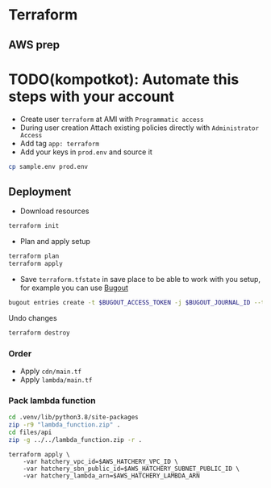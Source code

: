 # Terraform

## AWS prep
# TODO(kompotkot): Automate this steps with your account
- Create user `terraform` at AMI with `Programmatic access`
- During user creation Attach existing policies directly with `Administrator Access`
- Add tag `app: terraform`
- Add your keys in `prod.env` and source it

```bash
cp sample.env prod.env
```

## Deployment

- Download resources

```bash
terraform init
```

- Plan and apply setup

```bash
terraform plan
terraform apply
```

- Save `terraform.tfstate` in save place to be able to work with you setup, for example you can use [Bugout](https://github.com/bugout-dev/bugout-go)

```bash
bugout entries create -t $BUGOUT_ACCESS_TOKEN -j $BUGOUT_JOURNAL_ID --tags terraform,aws,tfstate,project --title "aws tfstate - project" -c "$(cat terraform.tfstate)"
```

Undo changes

```bash
terraform destroy
```

### Order

- Apply `cdn/main.tf`
- Apply `lambda/main.tf`


### Pack lambda function

```bash
cd .venv/lib/python3.8/site-packages
zip -r9 "lambda_function.zip" .
cd files/api
zip -g ../../lambda_function.zip -r .
```

```
terraform apply \
    -var hatchery_vpc_id=$AWS_HATCHERY_VPC_ID \
    -var hatchery_sbn_public_id=$AWS_HATCHERY_SUBNET_PUBLIC_ID \
    -var hatchery_lambda_arn=$AWS_HATCHERY_LAMBDA_ARN
```
